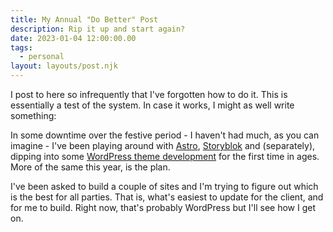 ```yaml
---
title: My Annual "Do Better" Post
description: Rip it up and start again?
date: 2023-01-04 12:00:00.00
tags:
  - personal
layout: layouts/post.njk
---
```


I post to here so infrequently that I've forgotten how to do it. This is essentially a test of the system. In case it works, I might as well write something:

In some downtime over the festive period - I haven't had much, as you can imagine - I've been playing around with [Astro](https://astro.build/), [Storyblok](https://www.storyblok.com/) and (separately), dipping into some [WordPress theme development](https://developer.wordpress.org/) for the first time in ages. More of the same this year, is the plan.

I've been asked to build a couple of sites and I'm trying to figure out which is the best for all parties. That is, what's easiest to update for the client, and for me to build. Right now, that's probably WordPress but I'll see how I get on. 